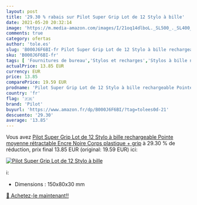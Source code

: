 ```yaml
---
layout: post
title: '29.30 % rabais sur Pilot Super Grip Lot de 12 Stylo à bille'
date: 2021-05-20 20:32:14
image: 'https://m.media-amazon.com/images/I/21oq14dlboL._SL500_._SL400_.jpg'
comments: true
category: ofertas
author: 'tole.es'
slug: 'B000J6F6BI-fr Pilot Super Grip Lot de 12 Stylo à bille rechargeable...'
sku: 'B000J6F6BI-fr'
tags: [ 'Fournitures de bureau','Stylos et recharges','Stylos à bille non rétractable','pilot','Écriture', ]
actualPrice: 13.85 EUR
currency: EUR
price: 13.85
comparePrice: 19.59 EUR
prodname: 'Pilot Super Grip Lot de 12 Stylo à bille rechargeable Pointe moyenne rétractable Encre Noire Corps plastique + grip'
country: 'fr'
flag: '🇫🇷'
brand: 'Pilot'
buyurl: 'https://www.amazon.fr/dp/B000J6F6BI/?tag=tolees0d-21'
descuento: '29.30'
average: '13.85'
---
```


Vous avez [Pilot Super Grip Lot de 12 Stylo à bille rechargeable Pointe moyenne rétractable Encre Noire Corps plastique + grip](https://www.amazon.fr/dp/B000J6F6BI/?tag=tolees0d-21)  à  29.30 % de réduction, prix final  13.85 EUR (original: 19.59 EUR) ici:

[![Pilot Super Grip Lot de 12 Stylo à bille](https://m.media-amazon.com/images/I/21oq14dlboL._SL500_._SL400_.jpg)](https://www.amazon.fr/dp/B000J6F6BI/?tag=tolees0d-21)

ℹ️:

- Dimensions : 150x80x30 mm

[🛒 Achetez-le maintenant!!](https://www.amazon.fr/dp/B000J6F6BI/?tag=tolees0d-21)
